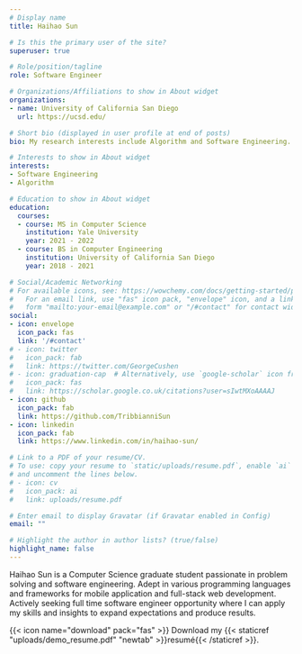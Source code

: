 ```yaml
---
# Display name
title: Haihao Sun

# Is this the primary user of the site?
superuser: true

# Role/position/tagline
role: Software Engineer

# Organizations/Affiliations to show in About widget
organizations:
- name: University of California San Diego
  url: https://ucsd.edu/

# Short bio (displayed in user profile at end of posts)
bio: My research interests include Algorithm and Software Engineering.

# Interests to show in About widget
interests:
- Software Engineering
- Algorithm

# Education to show in About widget
education:
  courses:
  - course: MS in Computer Science
    institution: Yale University
    year: 2021 - 2022
  - course: BS in Computer Engineering
    institution: University of California San Diego
    year: 2018 - 2021

# Social/Academic Networking
# For available icons, see: https://wowchemy.com/docs/getting-started/page-builder/#icons
#   For an email link, use "fas" icon pack, "envelope" icon, and a link in the
#   form "mailto:your-email@example.com" or "/#contact" for contact widget.
social:
- icon: envelope
  icon_pack: fas
  link: '/#contact'
# - icon: twitter
#   icon_pack: fab
#   link: https://twitter.com/GeorgeCushen
# - icon: graduation-cap  # Alternatively, use `google-scholar` icon from `ai` icon pack
#   icon_pack: fas
#   link: https://scholar.google.co.uk/citations?user=sIwtMXoAAAAJ
- icon: github
  icon_pack: fab
  link: https://github.com/TribbianniSun
- icon: linkedin
  icon_pack: fab
  link: https://www.linkedin.com/in/haihao-sun/

# Link to a PDF of your resume/CV.
# To use: copy your resume to `static/uploads/resume.pdf`, enable `ai` icons in `params.toml`, 
# and uncomment the lines below.
# - icon: cv
#   icon_pack: ai
#   link: uploads/resume.pdf

# Enter email to display Gravatar (if Gravatar enabled in Config)
email: ""

# Highlight the author in author lists? (true/false)
highlight_name: false
---
```


Haihao Sun is a Computer Science graduate student passionate in problem solving and software engineering. Adept in various programming languages and frameworks for mobile application and full-stack web development. Actively seeking full time software engineer opportunity where I can apply my skills and insights to expand expectations and produce results.

{{< icon name="download" pack="fas" >}} Download my {{< staticref "uploads/demo_resume.pdf" "newtab" >}}resumé{{< /staticref >}}.
